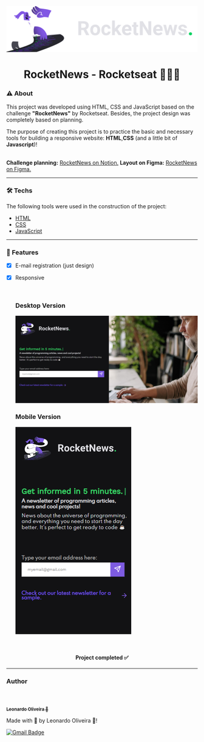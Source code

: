 ![banner](banner.svg)

<h1 align="center">RocketNews - Rocketseat 👩‍💻🚀</h1>


### ⚠ About 

<p>This project was developed using HTML, CSS and JavaScript based on the challenge <strong>"RocketNews"</strong> by Rocketseat. Besides, the project design was completely based on planning.</p>
<p>The purpose of creating this project is to practice the basic and necessary tools for building a responsive website: <strong>HTML</strong>,<strong>CSS</strong> (and a little bit of <strong>Javascript</strong>)!</p>

<br>

<p style="display:inline"><strong>Challenge planning:</strong>
<a href="https://efficient-sloth-d85.notion.site/Desafio-RocketNews-2e2c5d56b41f4b13a7d8df6b5affc0ec">RocketNews on Notion.</a></p>

<p style="display:inline"><strong>Layout on Figma:</strong>
<a href="https://www.figma.com/file/eLSrCHRbbke9TKLdKi98Ib/DD-%2F-RocketNews-(Copy)">RocketNews on Figma.</a></P

<br>


---
### 🛠 Techs

The following tools were used in the construction of the project:

 - [HTML](https://www.w3schools.com/html/)
 - [CSS](https://www.w3schools.com/css/)
 - [JavaScript](https://www.javascript.com/)

---

### 🌟 Features

- [x] E-mail registration (just design)
- [x] Responsive
  
  <br>

  ### Desktop Version
  ![exemple1](readme-laptop-img.png)

  ### Mobile Version
  ![exemple2](readme-mobile-img.png)



<br>
<h4 align="center"> 
	 Project completed ✅
</h4>


---
### Author

<br>

<a href="https://blog.rocketseat.com.br/author/thiago/">
 <img style="border-radius: 50%;" src="https://avatars.githubusercontent.com/u/68858787?s=96&v=4" width="100px;" alt=""/>
 <br />
 <sub><b>Leonardo Oliveira 🚀</b></sub></a> 
 <a href="https://github.com/leonardo7k" title="Rocketseat"></a>

<p>Made with 💜 by Leonardo Oliveira 👋!</p>

[![Gmail Badge](https://img.shields.io/badge/-oleonardo78@gmail.com-c14438?style=flat-square&logo=Gmail&logoColor=white&link=mailto:oleonardo78@gmail.com)](mailto:oleonardo78@gmail.com)
